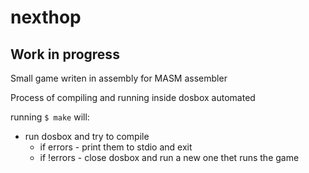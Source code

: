 # nexthop
## Work in progress

Small game writen in assembly for MASM assembler

Process of compiling and running inside dosbox automated

running `$ make` will:
- run dosbox and try to compile
    - if errors  - print them to stdio and exit
    - if !errors - close dosbox and run a new one thet runs the game
